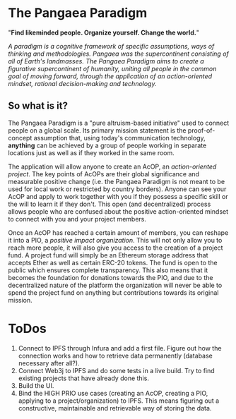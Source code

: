 The Pangaea Paradigm
==============
"**Find likeminded people. Organize yourself. Change the world.**"

*A paradigm is a cognitive framework of specific assumptions, ways of thinking and methodologies. Pangaea was the supercontinent consisting of all of Earth's landmasses. The Pangaea Paradigm aims to create a figurative supercontinent of humanity, uniting all people in the common goal of moving forward, through the application of an action-oriented mindset, rational decision-making and technology.*

So what is it?
-------------------------
The Pangaea Paradigm is a "pure altruism-based initiative" used to connect people on a global scale. Its primary mission statement is the proof-of-concept assumption that, using today's communication technology, **anything** can be achieved by a group of people working in separate locations just as well as if they worked in the same room.

The application will allow anyone to create an AcOP, an *action-oriented project*. The key points of AcOPs are their global significance and measurable positive change (i.e. the Pangaea Paradigm is not meant to be used for local work or restricted by country borders).
Anyone can see your AcOP and apply to work together with you if they possess a specific skill or the will to learn it if they don't. This open (and decentralized) process allows people who are confused about the positive action-oriented mindset to connect with you and your project members.

Once an AcOP has reached a certain amount of members, you can reshape it into a PIO, a *positive impact organization*. This will not only allow you to reach more people, it will also give you access to the creation of a project fund. A project fund will simply be an Ethereum storage address that accepts Ether as well as certain ERC-20 tokens. The fund is open to the public which ensures complete transparency. This also means that it becomes the foundation for donations towards the PIO, and due to the decentralized nature of the platform the organization will never be able to spend the project fund on anything but contributions towards its original mission.


ToDos
========

1. Connect to IPFS through Infura and add a first file. Figure out how the connection works and how to retrieve data permanently (database necessary after all?).
2. Connect Web3j to IPFS and do some tests in a live build. Try to find existing projects that have already done this.
3. Build the UI.
4. Bind the HIGH PRIO use cases (creating an AcOP, creating a PIO, applying to a project/organization) to IPFS. This means figuring out a constructive, maintainable and retrievable way of storing the data.
